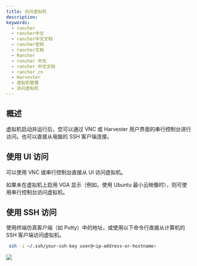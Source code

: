 ```yaml
---
title: 访问虚拟机
description:
keywords:
  - rancher
  - rancher中文
  - rancher中文文档
  - rancher官网
  - rancher文档
  - Rancher
  - rancher 中文
  - rancher 中文文档
  - rancher cn
  - Harvester
  - 虚拟机管理
  - 访问虚拟机
---
```


## 概述

虚拟机启动并运行后，您可以通过 VNC 或 Harvester 用户界面的串行控制台进行访问。也可以直接从电脑的 SSH 客户端连接。

## 使用 UI 访问

可以使用 VNC 或串行控制台直接从 UI 访问虚拟机。

如果未在虚拟机上启用 VGA 显示（例如，使用 Ubuntu 最小云映像时），则可使用串行控制台访问虚拟机。

## 使用 SSH 访问

使用终端仿真客户端（如 Putty）中的地址，或使用以下命令行直接从计算机的 SSH 客户端访问虚拟机。

```bash
 ssh -i ~/.ssh/your-ssh-key user@<ip-address-or-hostname>
```

![](/img/harvester/access-to-vm.png)
